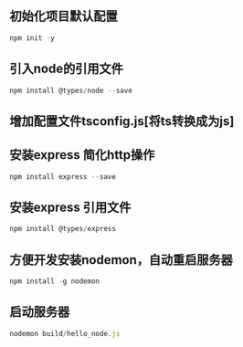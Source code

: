 ## 初始化项目默认配置
```javascript
npm init -y
```
## 引入node的引用文件
```javascript
npm install @types/node --save
```

## 增加配置文件tsconfig.js[将ts转换成为js]
## 安装express 简化http操作
```javascript
npm install express --save
```
## 安装express 引用文件
```javascript
npm install @types/express
```
## 方便开发安装nodemon，自动重启服务器
```javascript
npm install -g nodemon
```
## 启动服务器
```javascript
nodemon build/hello_node.js
```





